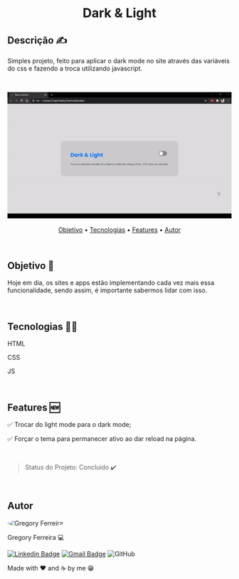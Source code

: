 <h1 align="center">Dark & Light</h1>

## Descrição ✍️

<p>Simples projeto, feito para aplicar o dark mode no site através das variáveis do css e fazendo a troca utilizando javascript.</p> &nbsp;

<p align="center">
  <img src="./images/gif/screen.gif">
</p>

<p align="center">
 <a href="#objetivo">Objetivo</a> •
 <a href="#tecnologias">Tecnologias</a> •
 <a href="#features">Features</a> •
 <a href="#autor">Autor</a>
</p>

&nbsp;

## Objetivo 🚀
<p id="objetivo">
Hoje em dia, os sites e apps estão implementando cada vez mais essa funcionalidade, sendo assim, é importante sabermos lidar com isso.
</p>

&nbsp;

## Tecnologias 👩‍💻
<p id="tecnologias">
  HTML
  &nbsp;

  CSS
  &nbsp;
  
   JS
</p>

&nbsp;

## Features 🆕
<p id="features">
  ✅ Trocar do light mode para o dark mode;
  &nbsp;

  ✅ Forçar o tema para permanecer ativo ao dar reload na página.
</p>

&nbsp;

> Status do Projeto: Concluido ✔️

&nbsp;

## Autor
<a style="text-decoration: none;" href="https://github.com/olagregs">
  <img width="100px" style="border-radius: 50%;"src="https://avatars1.githubusercontent.com/u/69690037?s=460&u=27ec559b232470dbaaaff89fcb7768e5ff950bfe&v=4" alt="Gregory Ferreira">
  <p>Gregory Ferreira 💻</p>
</a>

[![Linkedin Badge](https://img.shields.io/badge/-Gregory-blue?style=flat-square&logo=Linkedin&logoColor=white&link=https://www.linkedin.com/in/gregory-lucena-2450751b4/)](https://www.linkedin.com/in/gregory-lucena/)
[![Gmail Badge](https://img.shields.io/badge/-gregoryflucena@gmail.com-c14438?style=flat-square&logo=Gmail&logoColor=white&link=mailto:gregoryflucena@gmail.com)](mailto:gregoryflucena@gmail.com)
![GitHub](https://img.shields.io/github/license/olagregs/theme?style=flat-square)

<p>Made with ❤️ and ☕ by me 😁</p>

&nbsp;